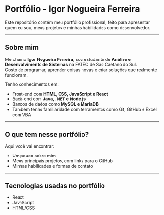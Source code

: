 # Portfólio - Igor Nogueira Ferreira

Este repositório contém meu portfólio profissional, feito para apresentar quem eu sou, meus projetos e minhas habilidades como desenvolvedor.

---

## Sobre mim

Me chamo **Igor Nogueira Ferreira**, sou estudante de **Análise e Desenvolvimento de Sistemas** na FATEC de Sao Caetano do Sul.  
Gosto de programar, aprender coisas novas e criar soluções que realmente funcionam.

Tenho conhecimentos em:
- Front-end com **HTML, CSS, JavaScript e React**
- Back-end com **Java, .NET e Node.js**
- Bancos de dados como **MySQL e MariaDB**
- Também tenho familiaridade com ferramentas como Git, GitHub e Excel com VBA

---

## O que tem nesse portfólio?

Aqui você vai encontrar:
- Um pouco sobre mim
- Meus principais projetos, com links para o GitHub
- Minhas habilidades e formas de contato

---

## Tecnologias usadas no portfólio

- React
- JavaScript
- HTML/CSS


